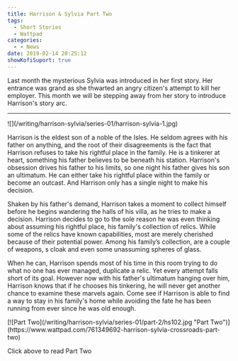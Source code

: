 ```yaml
---
title: Harrison & Sylvia Part Two
tags:
  - Short Stories
  - Wattpad
categories:
  - - News
date: 2019-02-14 20:25:12
showKofiSuport: true
---
```


Last month the mysterious Sylvia was introduced in her first story.  Her entrance was grand as she thwarted an angry citizen's attempt to kill her employer.  This month we will be stepping away from her story to introduce Harrison's story arc.<!-- more -->
<hr class="clear-both center-fade"/><div class="embedded-image-right">![](/writing/harrison-sylvia/series-01/harrison-sylvia-1.jpg)</div>

Harrison is the eldest son of a noble of the Isles.  He seldom agrees with his father on anything, and the root of their disagreements is the fact that Harrison refuses to take his rightful place in the family.  He is a tinkerer at heart, something his father believes to be beneath his station.  Harrison's obsession drives his father to his limits, so one night his father gives his son an ultimatum.  He can either take his rightful place within the family or become an outcast.  And Harrison only has a single night to make his decision.

Shaken by his father's demand, Harrison takes a moment to collect himself before he begins wandering the halls of his villa, as he tries to make a decision.  Harrison decides to go to the sole reason he was even thinking about assuming his rightful place, his family's collection of relics.  While some of the relics have known capabilities, most are merely cherished because of their potential power.  Among his family’s collection, are a couple of weapons, s cloak and even some unassuming spheres of glass.

When he can, Harrison spends most of his time in this room trying to do what no one has ever managed, duplicate a relic.  Yet every attempt falls short of its goal. However now with his father's ultimatum hanging over him, Harrison knows that if he chooses his tinkering, he will never get another chance to examine these marvels again.  Come see if Harrison is able to find a way to stay in his family's home while avoiding the fate he has been running from ever since he was old enough.

<div class="clear-both center">
[![Part Two](/writing/harrison-sylvia/series-01/part-2/hs102.jpg "Part Two")](https://www.wattpad.com/761349692-harrison-sylvia-crossroads-part-two)<p>Click above to read Part Two</p></div>